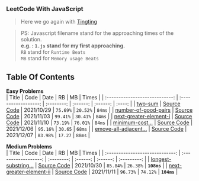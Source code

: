 ### LeetCode With JavaScript

> Here we go again with [Tingting](https://github.com/austinbabe/hackerRank/blob/master/README.md)


> PS: Javascript filename stand for the approaching times of the solution.  
> **e.g. : `1.js` stand for my first approaching.**  
> `RB` stand for `Runtime Beats`  
> `MB` stand for `Memory usage Beats`  
## Table Of Contents

**Easy Problems**  
|             Title              |         Code         |    Date    |    RB    |    MB    | Times  |
| :----------------------------: | :------------------: | :--------: | :------: | :------: | :----: |
|        [two-sum][1web]         | [Source Code][1code] | 2021/10/29 | `75.69%` | `20.52%` | `84ms` |
|  [number-of-good-pairs][3web]  | [Source Code][3code] | 2021/11/03  | `99.41%` | `30.41%` | `84ms` |
| [next-greater-element-i][4web] | [Source Code][4code] | 2021/11/10 | `73.19%` | `76.01%` | `84ms` |
|    [minimum-cost...][6web]     | [Source Code][6code] | 2021/12/06 | `95.16%` | `30.65`  | `68ms` |
|    [emove-all-adjacent...][7web]     | [Source Code][7code] | 2021/12/07 | `83.98%` | `17.27`  | `88ms` |

**Medium Problems**  
|              Title              |         Code         |    Date    |    RB    |    MB    |    Times    |
| :-----------------------------: | :------------------: | :--------: | :------: | :------: | :---------: |
|  [longest-substring...][2web]   | [Source Code][2code] | 2021/10/30 | `85.84%` | `26.38%` | **`108ms`** |
| [next-greater-element-ii][5web] | [Source Code][5code] | 2021/11/11 | `96.73%` | `74.12%` | **`104ms`** |

<!-- URL Below -->

[1web]: https://leetcode.com/problems/two-sum/
[1code]:./src/easy/two-sum/1.js

[2web]: https://leetcode.com/problems/longest-substring-without-repeating-characters/
[2code]:./src/medium/longest-substring-without-repeating-characters/1.js

[3web]:https://leetcode.com/problems/number-of-good-pairs/
[3code]:./src/easy/number-of-good-pairs/1.js

[4web]:https://leetcode.com/problems/next-greater-element-i/
[4code]:./src/easy/next-greater-element-i/1.js

[5web]:https://leetcode.com/problems/next-greater-element-ii/
[5code]:./src/medium/next-greater-element-ii/1.js

[6web]:https://leetcode.com/problems/minimum-cost-to-move-chips-to-the-same-position/
[6code]:./src/easy/minimum-cost-to-move-chips-to-the-same-position/1.js

[7web]:https://leetcode.com/problems/remove-all-adjacent-duplicates-in-string/
[7code]:./src/easy/remove-all-adjacent-duplicates-in-string/1.js